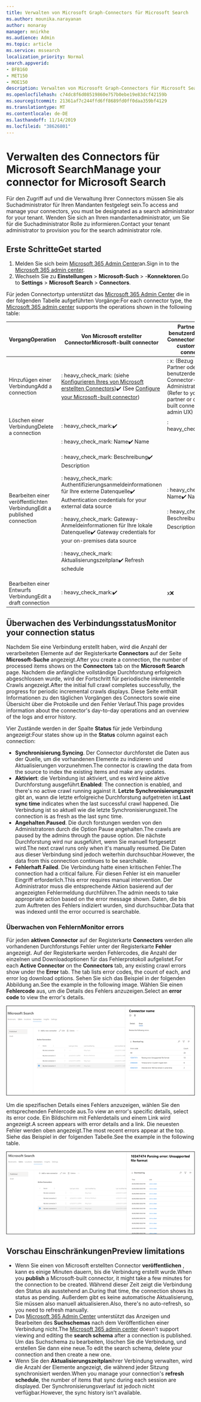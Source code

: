 ```yaml
---
title: Verwalten von Microsoft Graph-Connectors für Microsoft Search
ms.author: mounika.narayanan
author: monaray
manager: mnirkhe
ms.audience: Admin
ms.topic: article
ms.service: mssearch
localization_priority: Normal
search.appverid:
- BFB160
- MET150
- MOE150
description: Verwalten von Microsoft Graph-Connectors für Microsoft Search.
ms.openlocfilehash: c74dc8f6d08519860e757b0ebe19e83dcf42159b
ms.sourcegitcommit: 21361af7c244ffd6ff8689fd0ff0daa359bf4129
ms.translationtype: MT
ms.contentlocale: de-DE
ms.lasthandoff: 11/14/2019
ms.locfileid: "38626801"
---
```

# <a name="manage-your-connector-for-microsoft-search"></a><span data-ttu-id="ea9d9-103">Verwalten des Connectors für Microsoft Search</span><span class="sxs-lookup"><span data-stu-id="ea9d9-103">Manage your connector for Microsoft Search</span></span>

<span data-ttu-id="ea9d9-104">Für den Zugriff auf und die Verwaltung Ihrer Connectors müssen Sie als Suchadministrator für Ihren Mandanten festgelegt sein.</span><span class="sxs-lookup"><span data-stu-id="ea9d9-104">To access and manage your connectors, you must be designated as a search administrator for your tenant.</span></span> <span data-ttu-id="ea9d9-105">Wenden Sie sich an Ihren mandantenadministrator, um Sie für die Suchadministrator Rolle zu informieren.</span><span class="sxs-lookup"><span data-stu-id="ea9d9-105">Contact your tenant administrator to provision you for the search administrator role.</span></span>

## <a name="get-started"></a><span data-ttu-id="ea9d9-106">Erste Schritte</span><span class="sxs-lookup"><span data-stu-id="ea9d9-106">Get started</span></span>

1. <span data-ttu-id="ea9d9-107">Melden Sie sich beim [Microsoft 365 Admin Center](https://admin.microsoft.com)an.</span><span class="sxs-lookup"><span data-stu-id="ea9d9-107">Sign in to the [Microsoft 365 admin center](https://admin.microsoft.com).</span></span>
2. <span data-ttu-id="ea9d9-108">Wechseln Sie zu **Einstellungen** > **Microsoft-Such** > -**Konnektoren**.</span><span class="sxs-lookup"><span data-stu-id="ea9d9-108">Go to **Settings** > **Microsoft Search** > **Connectors**.</span></span>

<span data-ttu-id="ea9d9-109">Für jeden Connectortyp unterstützt das [Microsoft 365 Admin Center](https://admin.microsoft.com) die in der folgenden Tabelle aufgeführten Vorgänge:</span><span class="sxs-lookup"><span data-stu-id="ea9d9-109">For each connector type, the [Microsoft 365 admin center](https://admin.microsoft.com) supports the operations shown in the following table:</span></span>

<span data-ttu-id="ea9d9-110">**Vorgang**</span><span class="sxs-lookup"><span data-stu-id="ea9d9-110">**Operation**</span></span> | <span data-ttu-id="ea9d9-111">**Von Microsoft erstellter Connector**</span><span class="sxs-lookup"><span data-stu-id="ea9d9-111">**Microsoft-built connector**</span></span> | <span data-ttu-id="ea9d9-112">**Partner oder benutzerdefinierter Connector**</span><span class="sxs-lookup"><span data-stu-id="ea9d9-112">**Partner or custom-built connector**</span></span>
--- | --- | ---
<span data-ttu-id="ea9d9-113">Hinzufügen einer Verbindung</span><span class="sxs-lookup"><span data-stu-id="ea9d9-113">Add a connection</span></span> | <span data-ttu-id="ea9d9-114">: heavy_check_mark: (siehe [Konfigurieren Ihres von Microsoft erstellten Connectors](configure-connector.md))</span><span class="sxs-lookup"><span data-stu-id="ea9d9-114">:heavy_check_mark: (See [Configure your Microsoft-built connector](configure-connector.md))</span></span> | <span data-ttu-id="ea9d9-115">: x: (Bezug auf Ihren Partner oder den benutzerdefinierten Connector-Administrator UX)</span><span class="sxs-lookup"><span data-stu-id="ea9d9-115">:x: (Refer to your partner or custom-built connector admin UX)</span></span>
<span data-ttu-id="ea9d9-116">Löschen einer Verbindung</span><span class="sxs-lookup"><span data-stu-id="ea9d9-116">Delete a connection</span></span> | <span data-ttu-id="ea9d9-117">: heavy_check_mark:</span><span class="sxs-lookup"><span data-stu-id="ea9d9-117">:heavy_check_mark:</span></span> | <span data-ttu-id="ea9d9-118">: heavy_check_mark:</span><span class="sxs-lookup"><span data-stu-id="ea9d9-118">:heavy_check_mark:</span></span>
<span data-ttu-id="ea9d9-119">Bearbeiten einer veröffentlichten Verbindung</span><span class="sxs-lookup"><span data-stu-id="ea9d9-119">Edit a published connection</span></span> | <span data-ttu-id="ea9d9-120">: heavy_check_mark: Name</span><span class="sxs-lookup"><span data-stu-id="ea9d9-120">:heavy_check_mark: Name</span></span><br></br> <span data-ttu-id="ea9d9-121">: heavy_check_mark: Beschreibung</span><span class="sxs-lookup"><span data-stu-id="ea9d9-121">:heavy_check_mark: Description</span></span><br></br> <span data-ttu-id="ea9d9-122">: heavy_check_mark: Authentifizierungsanmeldeinformationen für Ihre externe Datenquelle</span><span class="sxs-lookup"><span data-stu-id="ea9d9-122">:heavy_check_mark: Authentication credentials for your external data source</span></span><br></br> <span data-ttu-id="ea9d9-123">: heavy_check_mark: Gateway-Anmeldeinformationen für Ihre lokale Datenquelle</span><span class="sxs-lookup"><span data-stu-id="ea9d9-123">:heavy_check_mark: Gateway credentials for your on-premises data source</span></span><br></br> <span data-ttu-id="ea9d9-124">: heavy_check_mark: Aktualisierungszeitplan</span><span class="sxs-lookup"><span data-stu-id="ea9d9-124">:heavy_check_mark: Refresh schedule</span></span><br></br> | <span data-ttu-id="ea9d9-125">: heavy_check_mark: Name</span><span class="sxs-lookup"><span data-stu-id="ea9d9-125">:heavy_check_mark: Name</span></span><br></br> <span data-ttu-id="ea9d9-126">: heavy_check_mark: Beschreibung</span><span class="sxs-lookup"><span data-stu-id="ea9d9-126">:heavy_check_mark: Description</span></span>
<span data-ttu-id="ea9d9-127">Bearbeiten einer Entwurfs Verbindung</span><span class="sxs-lookup"><span data-stu-id="ea9d9-127">Edit a draft connection</span></span> | <span data-ttu-id="ea9d9-128">: heavy_check_mark:</span><span class="sxs-lookup"><span data-stu-id="ea9d9-128">:heavy_check_mark:</span></span> | <span data-ttu-id="ea9d9-129">x</span><span class="sxs-lookup"><span data-stu-id="ea9d9-129">:x:</span></span>

## <a name="monitor-your-connection-status"></a><span data-ttu-id="ea9d9-130">Überwachen des Verbindungsstatus</span><span class="sxs-lookup"><span data-stu-id="ea9d9-130">Monitor your connection status</span></span>
<span data-ttu-id="ea9d9-131">Nachdem Sie eine Verbindung erstellt haben, wird die Anzahl der verarbeiteten Elemente auf der Registerkarte **Connectors** auf der Seite **Microsoft-Suche** angezeigt.</span><span class="sxs-lookup"><span data-stu-id="ea9d9-131">After you create a connection, the number of processed items shows on the **Connectors** tab on the **Microsoft Search** page.</span></span> <span data-ttu-id="ea9d9-132">Nachdem die anfängliche vollständige Durchforstung erfolgreich abgeschlossen wurde, wird der Fortschritt für periodische inkrementelle Crawls angezeigt.</span><span class="sxs-lookup"><span data-stu-id="ea9d9-132">After the initial full crawl completes successfully, the progress for periodic incremental crawls displays.</span></span> <span data-ttu-id="ea9d9-133">Diese Seite enthält Informationen zu den täglichen Vorgängen des Connectors sowie eine Übersicht über die Protokolle und den Fehler Verlauf.</span><span class="sxs-lookup"><span data-stu-id="ea9d9-133">This page provides information about the connector's day-to-day operations and an overview of the logs and error history.</span></span>

<span data-ttu-id="ea9d9-134">Vier Zustände werden in der Spalte **Status** für jede Verbindung angezeigt:</span><span class="sxs-lookup"><span data-stu-id="ea9d9-134">Four states show up in the **Status** column against each connection:</span></span>
* <span data-ttu-id="ea9d9-135">**Synchronisierung**.</span><span class="sxs-lookup"><span data-stu-id="ea9d9-135">**Syncing**.</span></span> <span data-ttu-id="ea9d9-136">Der Connector durchforstet die Daten aus der Quelle, um die vorhandenen Elemente zu indizieren und Aktualisierungen vorzunehmen.</span><span class="sxs-lookup"><span data-stu-id="ea9d9-136">The connector is crawling the data from the source to index the existing items and make any updates.</span></span>
* <span data-ttu-id="ea9d9-137">**Aktiviert**: die Verbindung ist aktiviert, und es wird keine aktive Durchforstung ausgeführt.</span><span class="sxs-lookup"><span data-stu-id="ea9d9-137">**Enabled**: The connection is enabled, and there's no active crawl running against it.</span></span> <span data-ttu-id="ea9d9-138">**Letzte Synchronisierungszeit** gibt an, wann die letzte erfolgreiche Durchforstung aufgetreten ist.</span><span class="sxs-lookup"><span data-stu-id="ea9d9-138">**Last sync time** indicates when the last successful crawl happened.</span></span> <span data-ttu-id="ea9d9-139">Die Verbindung ist so aktuell wie die letzte Synchronisierungszeit.</span><span class="sxs-lookup"><span data-stu-id="ea9d9-139">The connection is as fresh as the last sync time.</span></span>
* <span data-ttu-id="ea9d9-140">**Angehalten**.</span><span class="sxs-lookup"><span data-stu-id="ea9d9-140">**Paused**.</span></span> <span data-ttu-id="ea9d9-141">Die durch forstungen werden von den Administratoren durch die Option Pause angehalten.</span><span class="sxs-lookup"><span data-stu-id="ea9d9-141">The crawls are paused by the admins through the pause option.</span></span> <span data-ttu-id="ea9d9-142">Die nächste Durchforstung wird nur ausgeführt, wenn Sie manuell fortgesetzt wird.</span><span class="sxs-lookup"><span data-stu-id="ea9d9-142">The next crawl runs only when it's manually resumed.</span></span> <span data-ttu-id="ea9d9-143">Die Daten aus dieser Verbindung sind jedoch weiterhin durchsuchbar.</span><span class="sxs-lookup"><span data-stu-id="ea9d9-143">However, the data from this connection continues to be searchable.</span></span>
* <span data-ttu-id="ea9d9-144">**Fehlerhaft**.</span><span class="sxs-lookup"><span data-stu-id="ea9d9-144">**Failed**.</span></span> <span data-ttu-id="ea9d9-145">Die Verbindung hatte einen kritischen Fehler.</span><span class="sxs-lookup"><span data-stu-id="ea9d9-145">The connection had a critical failure.</span></span> <span data-ttu-id="ea9d9-146">Für diesen Fehler ist ein manueller Eingriff erforderlich.</span><span class="sxs-lookup"><span data-stu-id="ea9d9-146">This error requires manual intervention.</span></span> <span data-ttu-id="ea9d9-147">Der Administrator muss die entsprechende Aktion basierend auf der angezeigten Fehlermeldung durchführen.</span><span class="sxs-lookup"><span data-stu-id="ea9d9-147">The admin needs to take appropriate action based on the error message shown.</span></span> <span data-ttu-id="ea9d9-148">Daten, die bis zum Auftreten des Fehlers indiziert wurden, sind durchsuchbar.</span><span class="sxs-lookup"><span data-stu-id="ea9d9-148">Data that was indexed until the error occurred is searchable.</span></span>

### <a name="monitor-errors"></a><span data-ttu-id="ea9d9-149">Überwachen von Fehlern</span><span class="sxs-lookup"><span data-stu-id="ea9d9-149">Monitor errors</span></span>
<span data-ttu-id="ea9d9-150">Für jeden **aktiven Connector** auf der Registerkarte **Connectors** werden alle vorhandenen Durchforstungs Fehler unter der Registerkarte **Fehler** angezeigt. Auf der Registerkarte werden Fehlercodes, die Anzahl der einzelnen und Downloadoptionen für das Fehlerprotokoll aufgelistet.</span><span class="sxs-lookup"><span data-stu-id="ea9d9-150">For each **Active Connector** on the **Connectors** tab, any existing crawl errors show under the **Error** tab. The tab lists error codes, the count of each, and error log download options.</span></span> <span data-ttu-id="ea9d9-151">Sehen Sie sich das Beispiel in der folgenden Abbildung an.</span><span class="sxs-lookup"><span data-stu-id="ea9d9-151">See the example in the following image.</span></span> <span data-ttu-id="ea9d9-152">Wählen Sie einen **Fehlercode** aus, um die Details des Fehlers anzuzeigen.</span><span class="sxs-lookup"><span data-stu-id="ea9d9-152">Select an **error code** to view the error's details.</span></span>

![Liste der Connectors mit ausgewähltem Konnektor und Detailbereich mit 3 Fehlern für diesen Connector.](media/errormonitoring1.png)

<span data-ttu-id="ea9d9-154">Um die spezifischen Details eines Fehlers anzuzeigen, wählen Sie den entsprechenden Fehlercode aus.</span><span class="sxs-lookup"><span data-stu-id="ea9d9-154">To view an error's specific details, select its error code.</span></span> <span data-ttu-id="ea9d9-155">Ein Bildschirm mit Fehlerdetails und einem Link wird angezeigt.</span><span class="sxs-lookup"><span data-stu-id="ea9d9-155">A screen appears with error details and a link.</span></span> <span data-ttu-id="ea9d9-156">Die neuesten Fehler werden oben angezeigt.</span><span class="sxs-lookup"><span data-stu-id="ea9d9-156">The most recent errors appear at the top.</span></span> <span data-ttu-id="ea9d9-157">Siehe das Beispiel in der folgenden Tabelle.</span><span class="sxs-lookup"><span data-stu-id="ea9d9-157">See the example in the following table.</span></span>

![<span data-ttu-id="ea9d9-158">Connectorliste mit ausgewähltem Konnektor und Detailbereich, der die Liste der Fehler für den Connector anzeigt.</span><span class="sxs-lookup"><span data-stu-id="ea9d9-158">Connector list with a connector selected and details pane showing the list of errors for the connector.</span></span> ](media/errormonitoring2.png)

## <a name="preview-limitations"></a><span data-ttu-id="ea9d9-159">Vorschau Einschränkungen</span><span class="sxs-lookup"><span data-stu-id="ea9d9-159">Preview limitations</span></span>
* <span data-ttu-id="ea9d9-160">Wenn Sie einen von Microsoft erstellten Connector **veröffentlichen** , kann es einige Minuten dauern, bis die Verbindung erstellt wurde.</span><span class="sxs-lookup"><span data-stu-id="ea9d9-160">When you **publish** a Microsoft-built connector, it might take a few minutes for the connection to be created.</span></span> <span data-ttu-id="ea9d9-161">Während dieser Zeit zeigt die Verbindung den Status als ausstehend an.</span><span class="sxs-lookup"><span data-stu-id="ea9d9-161">During that time, the connection shows its status as pending.</span></span> <span data-ttu-id="ea9d9-162">Außerdem gibt es keine automatische Aktualisierung, Sie müssen also manuell aktualisieren.</span><span class="sxs-lookup"><span data-stu-id="ea9d9-162">Also, there's no auto-refresh, so you need to refresh manually.</span></span>
* <span data-ttu-id="ea9d9-163">Das [Microsoft 365 Admin Center](https://admin.microsoft.com) unterstützt das Anzeigen und Bearbeiten des **Suchschemas** nach dem Veröffentlichen einer Verbindung nicht.</span><span class="sxs-lookup"><span data-stu-id="ea9d9-163">The [Microsoft 365 admin center](https://admin.microsoft.com) doesn't support viewing and editing the **search schema** after a connection is published.</span></span> <span data-ttu-id="ea9d9-164">Um das Suchschema zu bearbeiten, löschen Sie die Verbindung, und erstellen Sie dann eine neue.</span><span class="sxs-lookup"><span data-stu-id="ea9d9-164">To edit the search schema, delete your connection and then create a new one.</span></span>
* <span data-ttu-id="ea9d9-165">Wenn Sie den **Aktualisierungszeitplan**ihrer Verbindung verwalten, wird die Anzahl der Elemente angezeigt, die während jeder Sitzung synchronisiert werden.</span><span class="sxs-lookup"><span data-stu-id="ea9d9-165">When you manage your connection's **refresh schedule**, the number of items that sync during each session are displayed.</span></span> <span data-ttu-id="ea9d9-166">Der Synchronisierungsverlauf ist jedoch nicht verfügbar.</span><span class="sxs-lookup"><span data-stu-id="ea9d9-166">However, the sync history isn't available.</span></span>
